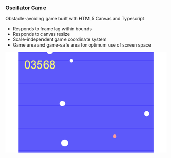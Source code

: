 ### Oscillator Game
Obstacle-avoiding game built with HTML5 Canvas and Typescript
- Responds to frame lag within bounds
- Responds to canvas resize
- Scale-independent game coordinate system
- Game area and game-safe area for optimum use of screen space

![](demo.png)